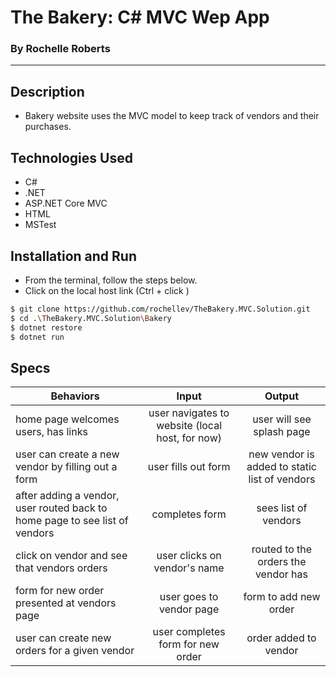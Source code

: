 # The Bakery: C# MVC Wep App
### By Rochelle Roberts
-----

## Description
* Bakery website uses the MVC model to keep track of vendors and their purchases.

## Technologies Used
* C#
* .NET
* ASP.NET Core MVC
* HTML
* MSTest

## Installation and Run
* From the terminal, follow the steps below. 
* Click on the local host link (Ctrl + click )

```sh
$ git clone https://github.com/rochellev/TheBakery.MVC.Solution.git
$ cd .\TheBakery.MVC.Solution\Bakery
$ dotnet restore
$ dotnet run
```

## Specs

| Behaviors       | Input          | Output      |
| ---------------- |:------------:| :--------------:|
| home page welcomes users, has links | user navigates to website (local host, for now) | user will see splash page |
| user can create a new vendor by filling out a form | user fills out form | new vendor is added to static list of vendors |
| after adding a vendor, user routed back to home page to see list of vendors | completes form | sees list of vendors |
| click on vendor and see that vendors orders | user clicks on vendor's name | routed to the orders the vendor has |
| form for new order presented at vendors page | user goes to vendor page | form to add new order |
| user can create new orders for a given vendor | user completes form for new order | order added to vendor |
